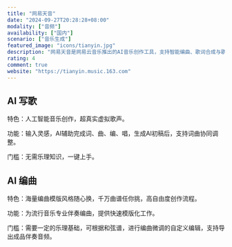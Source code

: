 ```yaml
---
title: "网易天音"
date: "2024-09-27T20:28:28+08:00"
modality: ["音频"]
availability: ["国内"]
scenario: ["音乐生成"]
featured_image: "icons/tianyin.jpg"
description: "网易天音是网易云音乐推出的AI音乐创作工具，支持智能编曲、歌词合成与歌曲生成。"
rating: 4
comment: true
website: "https://tianyin.music.163.com"
---
```


## AI 写歌

特色：人工智能音乐创作，超真实虚拟歌声。

功能：输入灵感，AI辅助完成词、曲、编、唱，生成AI初稿后，支持词曲协同调整。

门槛：无需乐理知识，一键上手。

## AI 编曲

特色：海量编曲模版风格随心换，千万曲谱任你挑，高自由度创作流程。

功能：为流行音乐专业伴奏编曲，提供快速模版化工作。

门槛：需要一定的乐理基础，可根据和弦谱，进行编曲微调的自定义编辑，支持导出成品伴奏音频。